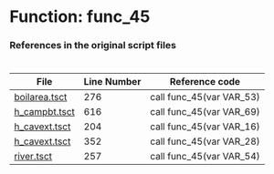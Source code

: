 # Function: func_45 
### References in the original script files

#

| File | Line Number | Reference code |
| --- | --- | --- |
| [boilarea.tsct](../../../out/boilarea.tsct#L276) | 276 | call func_45(var VAR_53) |
| [h_campbt.tsct](../../../out/h_campbt.tsct#L616) | 616 | call func_45(var VAR_69) |
| [h_cavext.tsct](../../../out/h_cavext.tsct#L204) | 204 | call func_45(var VAR_16) |
| [h_cavext.tsct](../../../out/h_cavext.tsct#L352) | 352 | call func_45(var VAR_28) |
| [river.tsct](../../../out/river.tsct#L257) | 257 | call func_45(var VAR_54) |
